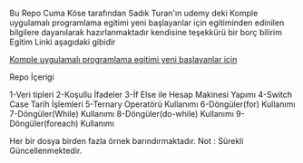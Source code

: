 Bu Repo Cuma Köse tarafından Sadık Turan'ın 
udemy deki 
Komple uygulamalı programlama egitimi yeni başlayanlar için egitiminden edinilen bilgilere dayanılarak hazırlanmaktadır
kendisine teşekkürü bir borç bilirim
Egitim Linki aşagıdaki gibidir


<a href="https://www.udemy.com/course/komple-uygulamali-programlama-egitimi-yeni-baslayanlar" target="_blank">Komple uygulamalı programlama egitimi yeni başlayanlar için</a>



Repo İçerigi

1-Veri tipleri
2-Koşullu İfadeler
3-İf Else ile Hesap Makinesi Yapımı
4-Switch Case Tarih İşlemleri
5-Ternary Operatörü Kullanımı
6-Döngüler(for) Kullanımı
7-Döngüler(While) Kullanımı
8-Döngüler(do-while) Kullanımı
9-Döngüler(foreach) Kullanımı



Her bir dosya birden fazla örnek barındırmaktadır.
Not : Sürekli Güncellenmektedir.
